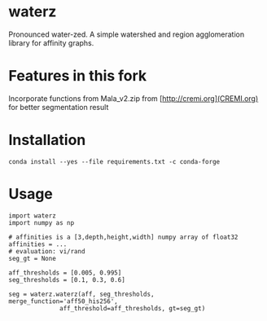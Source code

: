 # waterz
Pronounced water-zed. A simple watershed and region agglomeration library for affinity graphs.

# Features in this fork
Incorporate functions from Mala_v2.zip from [http://cremi.org](CREMI.org) for better segmentation result

# Installation
```conda install --yes --file requirements.txt -c conda-forge```

# Usage
```
import waterz
import numpy as np

# affinities is a [3,depth,height,width] numpy array of float32
affinities = ...
# evaluation: vi/rand
seg_gt = None

aff_thresholds = [0.005, 0.995]
seg_thresholds = [0.1, 0.3, 0.6]

seg = waterz.waterz(aff, seg_thresholds, merge_function='aff50_his256',                                
              aff_threshold=aff_thresholds, gt=seg_gt)
```
